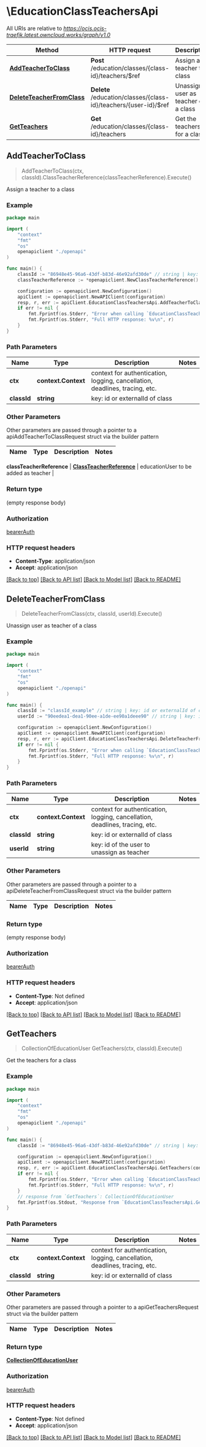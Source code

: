 # \EducationClassTeachersApi

All URIs are relative to *https://ocis.ocis-traefik.latest.owncloud.works/graph/v1.0*

Method | HTTP request | Description
------------- | ------------- | -------------
[**AddTeacherToClass**](EducationClassTeachersApi.md#AddTeacherToClass) | **Post** /education/classes/{class-id}/teachers/$ref | Assign a teacher to a class
[**DeleteTeacherFromClass**](EducationClassTeachersApi.md#DeleteTeacherFromClass) | **Delete** /education/classes/{class-id}/teachers/{user-id}/$ref | Unassign user as teacher of a class
[**GetTeachers**](EducationClassTeachersApi.md#GetTeachers) | **Get** /education/classes/{class-id}/teachers | Get the teachers for a class



## AddTeacherToClass

> AddTeacherToClass(ctx, classId).ClassTeacherReference(classTeacherReference).Execute()

Assign a teacher to a class

### Example

```go
package main

import (
    "context"
    "fmt"
    "os"
    openapiclient "./openapi"
)

func main() {
    classId := "86948e45-96a6-43df-b83d-46e92afd30de" // string | key: id or externalId of class
    classTeacherReference := *openapiclient.NewClassTeacherReference() // ClassTeacherReference | educationUser to be added as teacher

    configuration := openapiclient.NewConfiguration()
    apiClient := openapiclient.NewAPIClient(configuration)
    resp, r, err := apiClient.EducationClassTeachersApi.AddTeacherToClass(context.Background(), classId).ClassTeacherReference(classTeacherReference).Execute()
    if err != nil {
        fmt.Fprintf(os.Stderr, "Error when calling `EducationClassTeachersApi.AddTeacherToClass``: %v\n", err)
        fmt.Fprintf(os.Stderr, "Full HTTP response: %v\n", r)
    }
}
```

### Path Parameters


Name | Type | Description  | Notes
------------- | ------------- | ------------- | -------------
**ctx** | **context.Context** | context for authentication, logging, cancellation, deadlines, tracing, etc.
**classId** | **string** | key: id or externalId of class | 

### Other Parameters

Other parameters are passed through a pointer to a apiAddTeacherToClassRequest struct via the builder pattern


Name | Type | Description  | Notes
------------- | ------------- | ------------- | -------------

 **classTeacherReference** | [**ClassTeacherReference**](ClassTeacherReference.md) | educationUser to be added as teacher | 

### Return type

 (empty response body)

### Authorization

[bearerAuth](../README.md#bearerAuth)

### HTTP request headers

- **Content-Type**: application/json
- **Accept**: application/json

[[Back to top]](#) [[Back to API list]](../README.md#documentation-for-api-endpoints)
[[Back to Model list]](../README.md#documentation-for-models)
[[Back to README]](../README.md)


## DeleteTeacherFromClass

> DeleteTeacherFromClass(ctx, classId, userId).Execute()

Unassign user as teacher of a class

### Example

```go
package main

import (
    "context"
    "fmt"
    "os"
    openapiclient "./openapi"
)

func main() {
    classId := "classId_example" // string | key: id or externalId of class
    userId := "90eedea1-dea1-90ee-a1de-ee90a1deee90" // string | key: id of the user to unassign as teacher

    configuration := openapiclient.NewConfiguration()
    apiClient := openapiclient.NewAPIClient(configuration)
    resp, r, err := apiClient.EducationClassTeachersApi.DeleteTeacherFromClass(context.Background(), classId, userId).Execute()
    if err != nil {
        fmt.Fprintf(os.Stderr, "Error when calling `EducationClassTeachersApi.DeleteTeacherFromClass``: %v\n", err)
        fmt.Fprintf(os.Stderr, "Full HTTP response: %v\n", r)
    }
}
```

### Path Parameters


Name | Type | Description  | Notes
------------- | ------------- | ------------- | -------------
**ctx** | **context.Context** | context for authentication, logging, cancellation, deadlines, tracing, etc.
**classId** | **string** | key: id or externalId of class | 
**userId** | **string** | key: id of the user to unassign as teacher | 

### Other Parameters

Other parameters are passed through a pointer to a apiDeleteTeacherFromClassRequest struct via the builder pattern


Name | Type | Description  | Notes
------------- | ------------- | ------------- | -------------



### Return type

 (empty response body)

### Authorization

[bearerAuth](../README.md#bearerAuth)

### HTTP request headers

- **Content-Type**: Not defined
- **Accept**: application/json

[[Back to top]](#) [[Back to API list]](../README.md#documentation-for-api-endpoints)
[[Back to Model list]](../README.md#documentation-for-models)
[[Back to README]](../README.md)


## GetTeachers

> CollectionOfEducationUser GetTeachers(ctx, classId).Execute()

Get the teachers for a class

### Example

```go
package main

import (
    "context"
    "fmt"
    "os"
    openapiclient "./openapi"
)

func main() {
    classId := "86948e45-96a6-43df-b83d-46e92afd30de" // string | key: id or externalId of class

    configuration := openapiclient.NewConfiguration()
    apiClient := openapiclient.NewAPIClient(configuration)
    resp, r, err := apiClient.EducationClassTeachersApi.GetTeachers(context.Background(), classId).Execute()
    if err != nil {
        fmt.Fprintf(os.Stderr, "Error when calling `EducationClassTeachersApi.GetTeachers``: %v\n", err)
        fmt.Fprintf(os.Stderr, "Full HTTP response: %v\n", r)
    }
    // response from `GetTeachers`: CollectionOfEducationUser
    fmt.Fprintf(os.Stdout, "Response from `EducationClassTeachersApi.GetTeachers`: %v\n", resp)
}
```

### Path Parameters


Name | Type | Description  | Notes
------------- | ------------- | ------------- | -------------
**ctx** | **context.Context** | context for authentication, logging, cancellation, deadlines, tracing, etc.
**classId** | **string** | key: id or externalId of class | 

### Other Parameters

Other parameters are passed through a pointer to a apiGetTeachersRequest struct via the builder pattern


Name | Type | Description  | Notes
------------- | ------------- | ------------- | -------------


### Return type

[**CollectionOfEducationUser**](CollectionOfEducationUser.md)

### Authorization

[bearerAuth](../README.md#bearerAuth)

### HTTP request headers

- **Content-Type**: Not defined
- **Accept**: application/json

[[Back to top]](#) [[Back to API list]](../README.md#documentation-for-api-endpoints)
[[Back to Model list]](../README.md#documentation-for-models)
[[Back to README]](../README.md)

